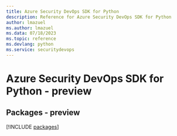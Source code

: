 ```yaml
---
title: Azure Security DevOps SDK for Python
description: Reference for Azure Security DevOps SDK for Python
author: lmazuel
ms.author: lmazuel
ms.data: 07/18/2023
ms.topic: reference
ms.devlang: python
ms.service: securitydevops
---
```

# Azure Security DevOps SDK for Python - preview
## Packages - preview
[!INCLUDE [packages](security-devops-index.md)]